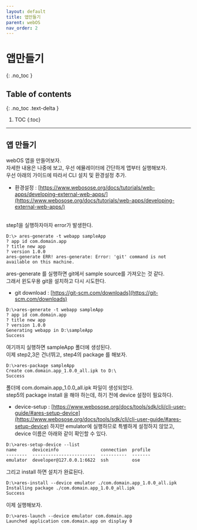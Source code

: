 ```yaml
---
layout: default
title: 앱만들기
parent: webOS
nav_order: 2
---
```


# 앱만들기
{: .no_toc }

## Table of contents
{: .no_toc .text-delta }

1. TOC
{:toc}

---

## 앱 만들기
webOS 앱을 만들어보자.<br>
자세한 내용은 나중에 보고, 우선 에뮬레이터에 간단하게 앱부터 실행해보자.<br>
우선 아래의 가이드에 따라서 CLI 설치 및 환경설정 추가.<br>
* 환경설정 : [https://www.webosose.org/docs/tutorials/web-apps/developing-external-web-apps/](https://www.webosose.org/docs/tutorials/web-apps/developing-external-web-apps/)
<br>
step1을 실행하자마자 error가 발생한다.<br>

```
D:\> ares-generate -t webapp sampleApp
? app id com.domain.app
? title new app
? version 1.0.0
ares-generate ERR! ares-generate: Error: 'git' command is not available on this machine.
```

ares-generate 를 실행하면 git에서 sample source를 가져오는 것 같다.<br>
그래서 윈도우용 git을 설치하고 다시 시도한다. <br>
* git download : [https://git-scm.com/downloads](https://git-scm.com/downloads)

```
D:\>ares-generate -t webapp sampleApp
? app id com.domain.app
? title new app
? version 1.0.0
Generating webapp in D:\sampleApp
Success
```

여기까지 실행하면 sampleApp 폴더에 생성된다.<br>
이제 step2,3은 건너뛰고, step4의 package 를 해보자.<br>

```
D:\>ares-package sampleApp
Create com.domain.app_1.0.0_all.ipk to D:\
Success
```

폴더에 com.domain.app_1.0.0_all.ipk 파일이 생성되었다.<br>
step5의 package install 을 해야 하는데, 하기 전에 device 설정이 필요하다.<br>
* device-setup : [https://www.webosose.org/docs/tools/sdk/cli/cli-user-guide/#ares-setup-device](https://www.webosose.org/docs/tools/sdk/cli/cli-user-guide/#ares-setup-device)
하지만 emulator에 실행하므로 특별하게 설정하지 않았고, device 이름은 아래와 같이 확인할 수 있다.<br>

```
D:\>ares-setup-device --list
name      deviceinfo                connection  profile
--------  ------------------------  ----------  -------
emulator  developer@127.0.0.1:6622  ssh         ose
```

그리고 install 하면 설치가 완료된다.<br>

```
D:\>ares-install --device emulator ./com.domain.app_1.0.0_all.ipk
Installing package ./com.domain.app_1.0.0_all.ipk
Success
```

이제 실행해보자.<br>

```
D:\>ares-launch --device emulator com.domain.app
Launched application com.domain.app on display 0
```


